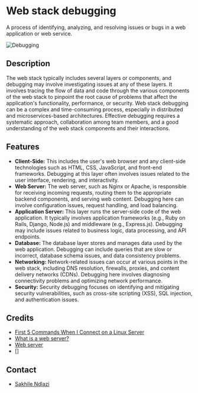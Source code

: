# Web stack debugging
A process of identifying, analyzing, and resolving issues or bugs in a web application or web service.

![Debugging](https://joshowens.dev/static/ce7af65a7da45eba3b5e48a68299510a/beb1d/debug-meme.jpg)

## Description
The web stack typically includes several layers or components, and debugging may involve investigating issues at any of these layers.  It involves tracing the flow of data and code through the various components of the web stack to pinpoint the root cause of problems that affect the application's functionality, performance, or security. Web stack debugging can be a complex and time-consuming process, especially in distributed and microservices-based architectures. Effective debugging requires a systematic approach, collaboration among team members, and a good understanding of the web stack components and their interactions.

## Features
 * **Client-Side:** This includes the user's web browser and any client-side technologies such as HTML, CSS, JavaScript, and front-end frameworks. Debugging at this layer often involves issues related to the user interface, rendering, and interactivity.
 * **Web Server:** The web server, such as Nginx or Apache, is responsible for receiving incoming requests, routing them to the appropriate backend components, and serving web content. Debugging here can involve configuration issues, request handling, and load balancing.
 * **Application Server:** This layer runs the server-side code of the web application. It typically involves application frameworks (e.g., Ruby on Rails, Django, Node.js) and middleware (e.g., Express.js). Debugging may include issues related to business logic, data processing, and API endpoints.
 * **Database:** The database layer stores and manages data used by the web application. Debugging can include queries that are slow or incorrect, database schema issues, and data consistency problems.
 * **Networking:** Network-related issues can occur at various points in the web stack, including DNS resolution, firewalls, proxies, and content delivery networks (CDNs). Debugging here involves diagnosing connectivity problems and optimizing network performance.
 * **Security:** Security debugging focuses on identifying and mitigating security vulnerabilities, such as cross-site scripting (XSS), SQL injection, and authentication issues.

## Credits
 * [First 5 Commands When I Connect on a Linux Server](https://www.youtube.com/watch?v=1_gqlbADaAw)
 * [What is a web server?](https://developer.mozilla.org/en-US/docs/Learn/Common_questions/Web_mechanics/What_is_a_web_server)
 * [Web server](https://en.wikipedia.org/wiki/Web_server)
 * []

## Contact
 * [Sakhile Ndlazi](https://www.twitter.com/sakhilelindah)
